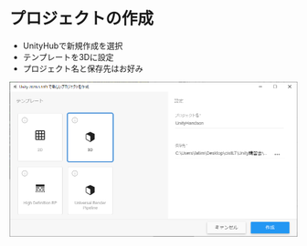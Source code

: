 # プロジェクトの作成  
- UnityHubで新規作成を選択
- テンプレートを3Dに設定
- プロジェクト名と保存先はお好み

![プロジェクトの設定例](https://github.com/Naja-Naja/Unity_Handson/blob/main/Handson/projectsetting.png "")
